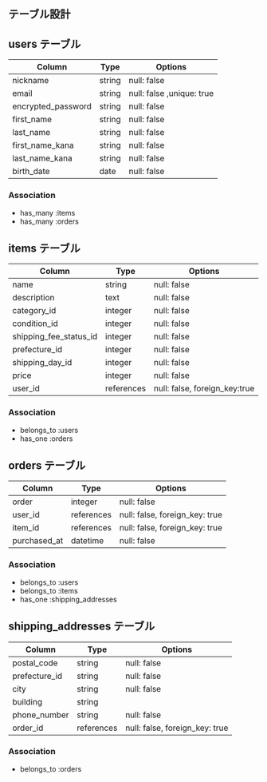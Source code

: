 ## テーブル設計

## users テーブル

| Column             | Type   | Options     |
| ------------------ | ------ | ----------- |
| nickname           | string | null: false |
| email              | string | null: false ,unique: true |
| encrypted_password | string | null: false |
| first_name         | string | null: false |
| last_name          | string | null: false |
| first_name_kana    | string | null: false |
| last_name_kana     | string | null: false |
| birth_date         | date   | null: false |



### Association

- has_many :items
- has_many :orders 

## items テーブル

| Column                 | Type       | Options     |
| ---------------------- | ---------- | ----------- |
| name                   | string     | null: false |
| description            | text       | null: false |
| category_id            | integer    | null: false |
| condition_id           | integer    | null: false |
| shipping_fee_status_id | integer    | null: false |
| prefecture_id          | integer    | null: false |
| shipping_day_id        | integer    | null: false |
| price                  | integer    | null: false |
| user_id                | references | null: false, foreign_key:true |


### Association

- belongs_to :users
- has_one :orders


## orders テーブル

| Column       | Type       | Options                        |
| ------------ | ---------- | ------------------------------ |
| order        | integer    | null: false                    |
| user_id      | references | null: false, foreign_key: true |
| item_id      | references | null: false, foreign_key: true |
| purchased_at | datetime   | null: false                    |

### Association

- belongs_to :users
- belongs_to :items
- has_one :shipping_addresses


## shipping_addresses テーブル

| Column        | Type       | Options                        |
| ------------- | ---------- | ------------------------------ |
| postal_code   | string     | null: false                    |
| prefecture_id | string     | null: false                    |
| city          | string     | null: false                    |
| building      | string     |                                |
| phone_number  | string     | null: false                    |
| order_id      | references | null: false, foreign_key: true |


### Association

- belongs_to :orders